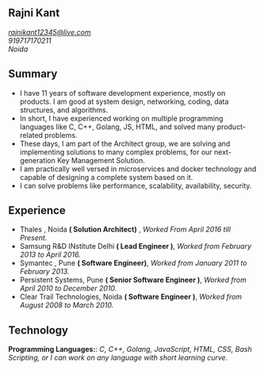 ## Rajni Kant 
*rajnikant12345@live.com*<br/>*919717170211*<br/>*Noida*

## Summary
* I have 11 years of software development experience, mostly on products. I am good at system design, networking, coding, data structures, and algorithms. 
* In short, I have experienced working on multiple programming languages like C, C++, Golang, JS, HTML, and solved many product-related problems. 
* These days, I am part of the Architect group, we are solving and implementing solutions to many complex problems, for our next-generation Key Management Solution.
* I am practically well versed in microservices and docker technology and capable of designing a complete system based on it.
* I can solve problems like performance, scalability, availability, security. 

## Experience
* Thales , Noida **( Solution Architect)** , *Worked From April 2016 till Present.*
* Samsung R&D INstitute Delhi **( Lead Engineer )**, *Worked from February 2013 to April 2016.*
* Symantec , Pune **( Software Engineer)**, *Worked from January 2011 to February 2013.*
* Persistent Systems, Pune **( Senior Software Engineer )**, *Worked from April 2010 to December 2010.*
* Clear Trail Technologies, Noida **( Software Engineer )**, *Worked from August 2008 to March 2010.*

## Technology
**Programming Languages:**: *C, C++, Golang, JavaScript, HTML, CSS, Bash Scripting, or I can work on any language with short learning curve.*






